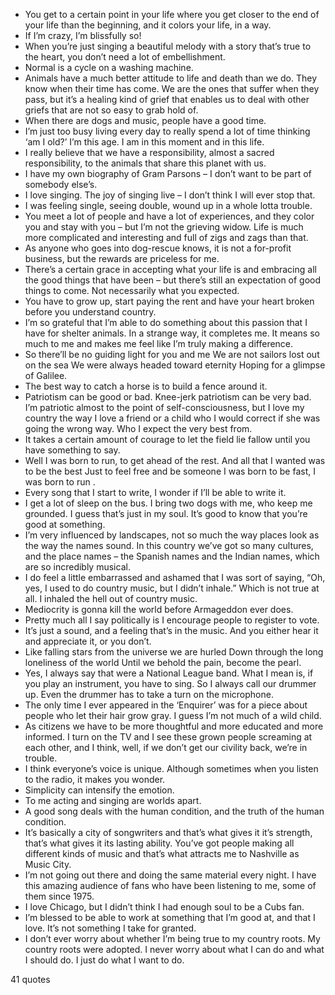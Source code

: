  - You get to a certain point in your life where you get closer to the end of your life than the beginning, and it colors your life, in a way.
 - If I’m crazy, I’m blissfully so!
 - When you’re just singing a beautiful melody with a story that’s true to the heart, you don’t need a lot of embellishment.
 - Normal is a cycle on a washing machine.
 - Animals have a much better attitude to life and death than we do. They know when their time has come. We are the ones that suffer when they pass, but it’s a healing kind of grief that enables us to deal with other griefs that are not so easy to grab hold of.
 - When there are dogs and music, people have a good time.
 - I’m just too busy living every day to really spend a lot of time thinking ‘am I old?’ I’m this age. I am in this moment and in this life.
 - I really believe that we have a responsibility, almost a sacred responsibility, to the animals that share this planet with us.
 - I have my own biography of Gram Parsons – I don’t want to be part of somebody else’s.
 - I love singing. The joy of singing live – I don’t think I will ever stop that.
 - I was feeling single, seeing double, wound up in a whole lotta trouble.
 - You meet a lot of people and have a lot of experiences, and they color you and stay with you – but I’m not the grieving widow. Life is much more complicated and interesting and full of zigs and zags than that.
 - As anyone who goes into dog-rescue knows, it is not a for-profit business, but the rewards are priceless for me.
 - There’s a certain grace in accepting what your life is and embracing all the good things that have been – but there’s still an expectation of good things to come. Not necessarily what you expected.
 - You have to grow up, start paying the rent and have your heart broken before you understand country.
 - I’m so grateful that I’m able to do something about this passion that I have for shelter animals. In a strange way, it completes me. It means so much to me and makes me feel like I’m truly making a difference.
 - So there’ll be no guiding light for you and me We are not sailors lost out on the sea We were always headed toward eternity Hoping for a glimpse of Galilee.
 - The best way to catch a horse is to build a fence around it.
 - Patriotism can be good or bad. Knee-jerk patriotism can be very bad. I’m patriotic almost to the point of self-consciousness, but I love my country the way I love a friend or a child who I would correct if she was going the wrong way. Who I expect the very best from.
 - It takes a certain amount of courage to let the field lie fallow until you have something to say.
 - Well I was born to run, to get ahead of the rest. And all that I wanted was to be the best Just to feel free and be someone I was born to be fast, I was born to run .
 - Every song that I start to write, I wonder if I’ll be able to write it.
 - I get a lot of sleep on the bus. I bring two dogs with me, who keep me grounded. I guess that’s just in my soul. It’s good to know that you’re good at something.
 - I’m very influenced by landscapes, not so much the way places look as the way the names sound. In this country we’ve got so many cultures, and the place names – the Spanish names and the Indian names, which are so incredibly musical.
 - I do feel a little embarrassed and ashamed that I was sort of saying, “Oh, yes, I used to do country music, but I didn’t inhale.” Which is not true at all. I inhaled the hell out of country music.
 - Mediocrity is gonna kill the world before Armageddon ever does.
 - Pretty much all I say politically is I encourage people to register to vote.
 - It’s just a sound, and a feeling that’s in the music. And you either hear it and appreciate it, or you don’t.
 - Like falling stars from the universe we are hurled Down through the long loneliness of the world Until we behold the pain, become the pearl.
 - Yes, I always say that were a National League band. What I mean is, if you play an instrument, you have to sing. So I always call our drummer up. Even the drummer has to take a turn on the microphone.
 - The only time I ever appeared in the ‘Enquirer’ was for a piece about people who let their hair grow gray. I guess I’m not much of a wild child.
 - As citizens we have to be more thoughtful and more educated and more informed. I turn on the TV and I see these grown people screaming at each other, and I think, well, if we don’t get our civility back, we’re in trouble.
 - I think everyone’s voice is unique. Although sometimes when you listen to the radio, it makes you wonder.
 - Simplicity can intensify the emotion.
 - To me acting and singing are worlds apart.
 - A good song deals with the human condition, and the truth of the human condition.
 - It’s basically a city of songwriters and that’s what gives it it’s strength, that’s what gives it its lasting ability. You’ve got people making all different kinds of music and that’s what attracts me to Nashville as Music City.
 - I’m not going out there and doing the same material every night. I have this amazing audience of fans who have been listening to me, some of them since 1975.
 - I love Chicago, but I didn’t think I had enough soul to be a Cubs fan.
 - I’m blessed to be able to work at something that I’m good at, and that I love. It’s not something I take for granted.
 - I don’t ever worry about whether I’m being true to my country roots. My country roots were adopted. I never worry about what I can do and what I should do. I just do what I want to do.

41 quotes